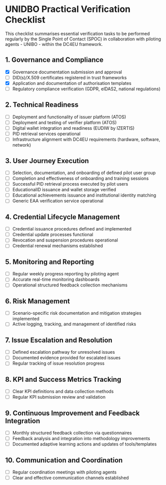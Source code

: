 # UNIDBO Practical Verification Checklist

This checklist summarises essential verification tasks to be performed regularly by the Single Point of Contact (SPOC) in collaboration with piloting agents - UNIBO - within the DC4EU framework.

## 1. Governance and Compliance
- [X] Governance documentation submission and approval
- [ ] DID(s)/X.509 certificates registered in trust frameworks
- [X] Application and documentation of authorisation templates
- [ ] Regulatory compliance verification (GDPR, eIDAS2, national regulations)

## 2. Technical Readiness
- [ ] Deployment and functionality of issuer platform (ATOS)
- [ ] Deployment and testing of verifier platform (ATOS)
- [ ] Digital wallet integration and readiness (EUDIW by IZERTIS)
- [ ] PID retrieval services operational
- [ ] Infrastructure alignment with DC4EU requirements (hardware, software, network)

## 3. User Journey Execution
- [ ] Selection, documentation, and onboarding of defined pilot user group
- [ ] Completion and effectiveness of onboarding and training sessions
- [ ] Successful PID retrieval process executed by pilot users
- [ ] EducationalID issuance and wallet storage verified
- [ ] Educational achievements issuance and institutional identity matching
- [ ] Generic EAA verification service operational

## 4. Credential Lifecycle Management
- [ ] Credential issuance procedures defined and implemented
- [ ] Credential update processes functional
- [ ] Revocation and suspension procedures operational
- [ ] Credential renewal mechanisms established

## 5. Monitoring and Reporting
- [ ] Regular weekly progress reporting by piloting agent
- [ ] Accurate real-time monitoring dashboards
- [ ] Operational structured feedback collection mechanisms

## 6. Risk Management
- [ ] Scenario-specific risk documentation and mitigation strategies implemented
- [ ] Active logging, tracking, and management of identified risks

## 7. Issue Escalation and Resolution
- [ ] Defined escalation pathway for unresolved issues
- [ ] Documented evidence provided for escalated issues
- [ ] Regular tracking of issue resolution progress

## 8. KPI and Success Metrics Tracking
- [ ] Clear KPI definitions and data collection methods
- [ ] Regular KPI submission review and validation

## 9. Continuous Improvement and Feedback Integration
- [ ] Monthly structured feedback collection via questionnaires
- [ ] Feedback analysis and integration into methodology improvements
- [ ] Documented adaptive learning actions and updates of tools/templates

## 10. Communication and Coordination
- [ ] Regular coordination meetings with piloting agents
- [ ] Clear and effective communication channels established
